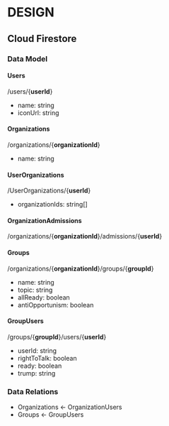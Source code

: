 # DESIGN

## Cloud Firestore

### Data Model

#### Users
/users/{**userId**}
- name: string
- iconUrl: string

#### Organizations
/organizations/{**organizationId**}
- name: string

#### UserOrganizations
/UserOrganizations/{**userId**}
- organizationIds: string[]

#### OrganizationAdmissions
/organizations/{**organizationId**}/admissions/{**userId**}

#### Groups
/organizations/{**organizationId**}/groups/{**groupId**}
- name: string
- topic: string
- allReady: boolean
- antiOpportunism: boolean

#### GroupUsers
/groups/{**groupId**}/users/{**userId**}
- userId: string
- rightToTalk: boolean
- ready: boolean
- trump: string

### Data Relations
- Organizations <- OrganizationUsers
- Groups <- GroupUsers
